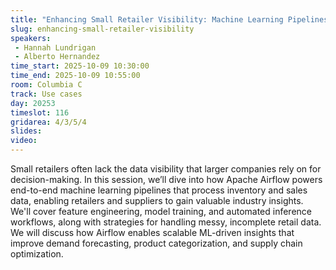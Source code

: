 ```yaml
---
title: "Enhancing Small Retailer Visibility: Machine Learning Pipelines with Apache Airflow"
slug: enhancing-small-retailer-visibility
speakers:
 - Hannah Lundrigan
 - Alberto Hernandez
time_start: 2025-10-09 10:30:00
time_end: 2025-10-09 10:55:00
room: Columbia C
track: Use cases
day: 20253
timeslot: 116
gridarea: 4/3/5/4
slides:
video:
---
```


Small retailers often lack the data visibility that larger companies rely on for decision-making. In this session, we’ll dive into how Apache Airflow powers end-to-end machine learning pipelines that process inventory and sales data, enabling retailers and suppliers to gain valuable industry insights. We'll cover feature engineering, model training, and automated inference workflows, along with strategies for handling messy, incomplete retail data. We will discuss how Airflow enables scalable ML-driven insights that improve demand forecasting, product categorization, and supply chain optimization.